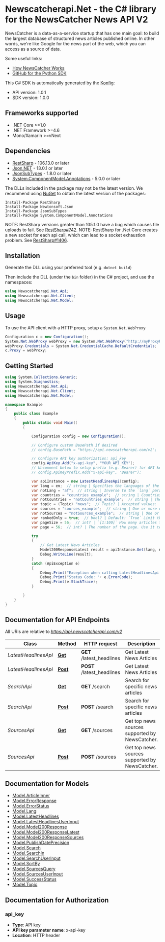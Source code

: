 # Newscatcherapi.Net - the C# library for the NewsCatcher News API V2

NewsCatcher is a data-as-a-service startup that has one main goal:
to build the largest database of structured news articles published online.
In other words, we're like Google for the news part of the web, which you can access as a source of data.

Some useful links:
- [How NewsCatcher Works](https://docs.newscatcherapi.com/knowledge-base/how-newscatcher-works)
- [GitHub for the Python SDK](https://github.com/NewscatcherAPI/newscatcherapi-sdk-python)


This C# SDK is automatically generated by the [Konfig](https://konfigthis.com):

- API version: 1.0.1
- SDK version: 1.0.0

<a name="frameworks-supported"></a>
## Frameworks supported
- .NET Core >=1.0
- .NET Framework >=4.6
- Mono/Xamarin >=vNext

<a name="dependencies"></a>
## Dependencies

- [RestSharp](https://www.nuget.org/packages/RestSharp) - 106.13.0 or later
- [Json.NET](https://www.nuget.org/packages/Newtonsoft.Json/) - 13.0.1 or later
- [JsonSubTypes](https://www.nuget.org/packages/JsonSubTypes/) - 1.8.0 or later
- [System.ComponentModel.Annotations](https://www.nuget.org/packages/System.ComponentModel.Annotations) - 5.0.0 or later

The DLLs included in the package may not be the latest version. We recommend using [NuGet](https://docs.nuget.org/consume/installing-nuget) to obtain the latest version of the packages:
```
Install-Package RestSharp
Install-Package Newtonsoft.Json
Install-Package JsonSubTypes
Install-Package System.ComponentModel.Annotations
```

NOTE: RestSharp versions greater than 105.1.0 have a bug which causes file uploads to fail. See [RestSharp#742](https://github.com/restsharp/RestSharp/issues/742).
NOTE: RestSharp for .Net Core creates a new socket for each api call, which can lead to a socket exhaustion problem. See [RestSharp#1406](https://github.com/restsharp/RestSharp/issues/1406).

<a name="installation"></a>
## Installation
Generate the DLL using your preferred tool (e.g. `dotnet build`)

Then include the DLL (under the `bin` folder) in the C# project, and use the namespaces:
```csharp
using Newscatcherapi.Net.Api;
using Newscatcherapi.Net.Client;
using Newscatcherapi.Net.Model;
```
<a name="usage"></a>
## Usage

To use the API client with a HTTP proxy, setup a `System.Net.WebProxy`
```csharp
Configuration c = new Configuration();
System.Net.WebProxy webProxy = new System.Net.WebProxy("http://myProxyUrl:80/");
webProxy.Credentials = System.Net.CredentialCache.DefaultCredentials;
c.Proxy = webProxy;
```

<a name="getting-started"></a>
## Getting Started

```csharp
using System.Collections.Generic;
using System.Diagnostics;
using Newscatcherapi.Net.Api;
using Newscatcherapi.Net.Client;
using Newscatcherapi.Net.Model;

namespace Example
{
    public class Example
    {
        public static void Main()
        {

            Configuration config = new Configuration();

            // Configure custom BasePath if desired
            // config.BasePath = "https://api.newscatcherapi.com/v2";

            // Configure API key authorization: api_key
            config.ApiKey.Add("x-api-key", "YOUR_API_KEY");
            // Uncomment below to setup prefix (e.g. Bearer) for API key, if needed
            // config.ApiKeyPrefix.Add("x-api-key", "Bearer");

            var apiInstance = new LatestHeadlinesApi(config);
            var lang = en;  // string | Specifies the languages of the search. For example: `en`. The only accepted format is [ISO 639-1 — 2](https://en.wikipedia.org/wiki/ISO_639-1) letter code.  (optional) 
            var notLang = "af";  // string | Inverse to the `lang` parameter  (optional) 
            var countries = "countries_example";  // string | Countries where the news publisher is located. **Important**: This parameter is not responsible for the countries mentioned in the news article. One or multiple countries can be used in the search. The only acceptable format is [ISO 3166-1 alpha-2](https://en.wikipedia.org/wiki/ISO_3166-1_alpha-2) For example, `US,CA,MX` or just `US`  (optional) 
            var notCountries = "notCountries_example";  // string | The inverse of the `countries` parameter.  (optional) 
            var topic = (Topic) "news";  // Topic? | Accepted values: `news`, `sport`, `tech`, `world`, `finance`, `politics`, `business`, `economics`, `entertainment`, `beauty`, `travel`, `music`, `food`, `science`, `gaming` The topic to which you want to restrict the articles of your choice. Not all news articles are assigned with a topic, therefore, we cannot guarantee that 100% of topics talking about technology will be assigned a tech label.  (optional) 
            var sources = "sources_example";  // string | One or more news resources to filter your search. It should be the normal form of the URL, For example: `nytimes.com,theguardian.com`  (optional) 
            var notSources = "notSources_example";  // string | One or more sources to be excluded from the search. Comma-separated list. For example: `nytimes.com,cnn.com,wsj.com`  (optional) 
            var rankedOnly = true;  // bool? | Default: `True` Limit the search only for the sources which are in the top 1 million online websites. Unranked sources are assigned a rank that equals `999999`  (optional) 
            var pageSize = 56;  // int? | `[1:100]` How many articles to return per page.  (optional) 
            var page = 56;  // int? | The number of the page. Use it to scroll through the results. This parameter is used to paginate: scroll through results because one API response cannot return more than 100 articles.  (optional) 

            try
            {
                // Get Latest News Articles
                Model200ResponseLatest result = apiInstance.Get(lang, notLang, countries, notCountries, topic, sources, notSources, rankedOnly, pageSize, page);
                Debug.WriteLine(result);
            }
            catch (ApiException e)
            {
                Debug.Print("Exception when calling LatestHeadlinesApi.Get: " + e.Message );
                Debug.Print("Status Code: "+ e.ErrorCode);
                Debug.Print(e.StackTrace);
            }

        }
    }
}
```

<a name="documentation-for-api-endpoints"></a>
## Documentation for API Endpoints

All URIs are relative to *https://api.newscatcherapi.com/v2*

Class | Method | HTTP request | Description
------------ | ------------- | ------------- | -------------
*LatestHeadlinesApi* | [**Get**](docs/LatestHeadlinesApi.md#get) | **GET** /latest_headlines | Get Latest News Articles
*LatestHeadlinesApi* | [**Post**](docs/LatestHeadlinesApi.md#post) | **POST** /latest_headlines | Get Latest News Articles
*SearchApi* | [**Get**](docs/SearchApi.md#get) | **GET** /search | Search for specific news articles
*SearchApi* | [**Post**](docs/SearchApi.md#post) | **POST** /search | Search for specific news articles
*SourcesApi* | [**Get**](docs/SourcesApi.md#get) | **GET** /sources | Get top news sources supported by NewsCatcher.
*SourcesApi* | [**Post**](docs/SourcesApi.md#post) | **POST** /sources | Get top news sources supported by NewsCatcher.


<a name="documentation-for-models"></a>
## Documentation for Models

 - [Model.ArticleInner](docs/ArticleInner.md)
 - [Model.ErrorResponse](docs/ErrorResponse.md)
 - [Model.ErrorStatus](docs/ErrorStatus.md)
 - [Model.Lang](docs/Lang.md)
 - [Model.LatestHeadlines](docs/LatestHeadlines.md)
 - [Model.LatestHeadlinesUserInput](docs/LatestHeadlinesUserInput.md)
 - [Model.Model200Response](docs/Model200Response.md)
 - [Model.Model200ResponseLatest](docs/Model200ResponseLatest.md)
 - [Model.Model200ResponseSources](docs/Model200ResponseSources.md)
 - [Model.PublishDatePrecision](docs/PublishDatePrecision.md)
 - [Model.Search](docs/Search.md)
 - [Model.SearchIn](docs/SearchIn.md)
 - [Model.SearchUserInput](docs/SearchUserInput.md)
 - [Model.SortBy](docs/SortBy.md)
 - [Model.SourcesQuery](docs/SourcesQuery.md)
 - [Model.SourcesUserInput](docs/SourcesUserInput.md)
 - [Model.SuccessStatus](docs/SuccessStatus.md)
 - [Model.Topic](docs/Topic.md)


<a name="documentation-for-authorization"></a>
## Documentation for Authorization

<a name="api_key"></a>
### api_key

- **Type**: API key
- **API key parameter name**: x-api-key
- **Location**: HTTP header


